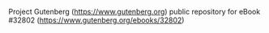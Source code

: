 Project Gutenberg (https://www.gutenberg.org) public repository for eBook #32802 (https://www.gutenberg.org/ebooks/32802)
